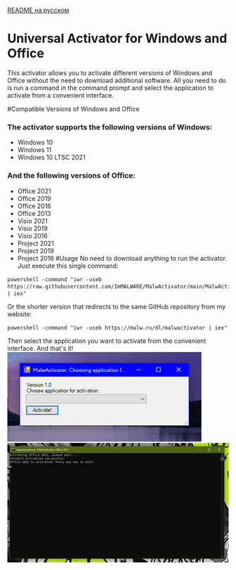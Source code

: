[README на русском](https://github.com/ImMALWARE/MalwActivator/blob/main/README.md)
# Universal Activator for Windows and Office
This activator allows you to activate different versions of Windows and Office without the need to download additional software. All you need to do is run a command in the command prompt and select the application to activate from a convenient interface.

#Compatible Versions of Windows and Office
### The activator supports the following versions of Windows:
* Windows 10
* Windows 11
* Windows 10 LTSC 2021
### And the following versions of Office:
* Office 2021
* Office 2019
* Office 2016
* Office 2013
* Visio 2021
* Visio 2019
* Visio 2016
* Project 2021
* Project 2019
* Project 2016
#Usage
No need to download anything to run the activator. Just execute this single command:
```pwsh
powershell -command "iwr -useb https://raw.githubusercontent.com/ImMALWARE/MalwActivator/main/MalwActivator.ps1 | iex"
```
Or the shorter version that redirects to the same GitHub repository from my website:
```pwsh
powershell -command "iwr -useb https://malw.ru/dl/malwactivator | iex"
```
Then select the application you want to activate from the convenient interface. And that's it!
![Activator screenshot](https://github.com/ImMALWARE/MalwActivator/raw/main/files/screenshot.png?raw=true)
![Result screenshot](https://github.com/ImMALWARE/MalwActivator/raw/main/files/result_screenshot.png?raw=true)